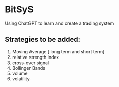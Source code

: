 # BitSyS
Using ChatGPT to learn and create a trading system


## Strategies to be added:
1. Moving Average [ long term and short term]
2. relative strength index
3. cross-over signal 
4. Bollinger Bands
5. volume
6. volatility
